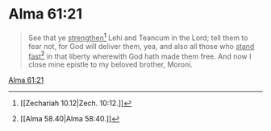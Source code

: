 # Alma 61:21

> See that ye <u>strengthen</u>[^a] Lehi and Teancum in the Lord; tell them to fear not, for God will deliver them, yea, and also all those who <u>stand fast</u>[^b] in that liberty wherewith God hath made them free. And now I close mine epistle to my beloved brother, Moroni.

[Alma 61:21](https://www.churchofjesuschrist.org/study/scriptures/bofm/alma/61?lang=eng&id=p21#p21)


[^a]: [[Zechariah 10.12|Zech. 10:12.]]
[^b]: [[Alma 58.40|Alma 58:40.]]
